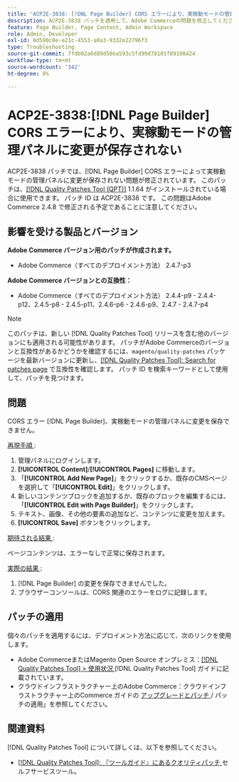 ```yaml
---
title: 'ACP2E-3838: [!DNL Page Builder] CORS エラーにより、実稼動モードの管理パネルに変更が保存されない'
description: ACP2E-3838 パッチを適用して、Adobe Commerceの問題を修正してください。この問題では、 [!DNL Page Builder] CORS エラーが原因で、実稼動モードの管理パネルに変更が保存されません。
feature: Page Builder, Page Content, Admin Workspace
role: Admin, Developer
exl-id: 0d590c0e-e21c-4553-a0a3-9332e22796f3
type: Troubleshooting
source-git-commit: 7fdb02a6d89d50ea593c5fd99d78101f89198424
workflow-type: tm+mt
source-wordcount: '342'
ht-degree: 0%

---
```


# ACP2E-3838:[!DNL Page Builder] CORS エラーにより、実稼動モードの管理パネルに変更が保存されない

ACP2E-3838 パッチでは、[!DNL Page Builder] CORS エラーによって実稼動モードの管理パネルに変更が保存されない問題が修正されています。 このパッチは、[[!DNL Quality Patches Tool (QPT)]](/help/tools/quality-patches-tool/quality-patches-tool-to-self-serve-quality-patches.md) 1.1.64 がインストールされている場合に使用できます。 パッチ ID は ACP2E-3838 です。 この問題はAdobe Commerce 2.4.8 で修正される予定であることに注意してください。

## 影響を受ける製品とバージョン

**Adobe Commerce バージョン用のパッチが作成されます。**

* Adobe Commerce（すべてのデプロイメント方法） 2.4.7-p3

**Adobe Commerce バージョンとの互換性：**

* Adobe Commerce（すべてのデプロイメント方法） 2.4.4-p9 - 2.4.4-p12、2.4.5-p8 - 2.4.5-p11、2.4.6-p6 - 2.4.6-p9、2.4.7 - 2.4.7-p4

>[!NOTE]
>
>このパッチは、新しい [!DNL Quality Patches Tool] リリースを含む他のバージョンにも適用される可能性があります。 パッチがAdobe Commerceのバージョンと互換性があるかどうかを確認するには、`magento/quality-patches` パッケージを最新バージョンに更新し、[[!DNL Quality Patches Tool]: Search for patches page](https://experienceleague.adobe.com/tools/commerce-quality-patches/index.html) で互換性を確認します。 パッチ ID を検索キーワードとして使用して、パッチを見つけます。

## 問題

CORS エラー [!DNL Page Builder]、実稼動モードの管理パネルに変更を保存できません。

<u> 再現手順 </u>:

1. 管理パネルにログインします。
1. **[!UICONTROL Content]**/**[!UICONTROL Pages]** に移動します。
1. 「**[!UICONTROL Add New Page]**」をクリックするか、既存のCMSページを選択して「**[!UICONTROL Edit]**」をクリックします。
1. 新しいコンテンツブロックを追加するか、既存のブロックを編集するには、「**[!UICONTROL Edit with Page Builder]**」をクリックします。
1. テキスト、画像、その他の要素の追加など、コンテンツに変更を加えます。
1. **[!UICONTROL Save]** ボタンをクリックします。

<u> 期待される結果 </u>:

ページコンテンツは、エラーなしで正常に保存されます。

<u> 実際の結果 </u>:

1. [!DNL Page Builder] の変更を保存できませんでした。
1. ブラウザーコンソールは、CORS 関連のエラーをログに記録します。

## パッチの適用

個々のパッチを適用するには、デプロイメント方法に応じて、次のリンクを使用します。

* Adobe CommerceまたはMagento Open Source オンプレミス：[[!DNL Quality Patches Tool] > 使用状況 ](/help/tools/quality-patches-tool/usage.md)[!DNL Quality Patches Tool] ガイドに記載されています。
* クラウドインフラストラクチャー上のAdobe Commerce：クラウドインフラストラクチャー上のCommerce ガイドの [ アップグレードとパッチ ](https://experienceleague.adobe.com/docs/commerce-cloud-service/user-guide/develop/upgrade/apply-patches.html)/ パッチの適用」を参照してください。

## 関連資料

[!DNL Quality Patches Tool] について詳しくは、以下を参照してください。

* [[!DNL Quality Patches Tool]: 『ツールガイド』にあるクオリティパッチ ](/help/tools/quality-patches-tool/quality-patches-tool-to-self-serve-quality-patches.md) セルフサービスツール。
